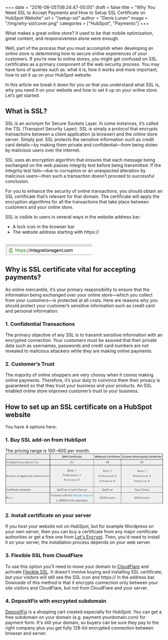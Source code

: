 +++
date = "2016-08-05T06:24:47-05:00"
draft = false
title = "Why You Need SSL to Accept Payments and How to Setup SSL Certificate on HubSpot Website"
url = "/setup-ssl"
author = "Denis Lunev"
image = "/img/why-ssl/cover.png"
categories = ["HubSpot", "Payments"]
+++



What makes a great online store? It used to be that mobile optimization,
great content, and responsiveness alone were enough.

Well, part of the process that you must accomplish when developing an
online store is determining how to secure online experiences of your
customers. If you’re new to online stores, you might get confused on SSL
certificates as a primary component of the web security process. You may
have tons of queries such as: what it is, how it works and more
important, how to set it up on your HubSpot website.

In this article we break it down for you so that you
understand what SSL is, why you need it on your website and how to set
it up on your online store. Let’s get started.

What is SSL?
------------
  
   
SSL is an acronym for Secure Sockets Layer. In some instances, it’s
called the TSL (Transport Security Layer). SSL is simply a protocol that
encrypts transactions between a client application (a browser) and the
online store server. Simply put: SSL protects the sensitive information
such as credit card details—by making them private and confidential—from
being stolen by malicious users over the internet.

SSL uses an encryption algorithm that ensures that each message being
exchanged on the web passes integrity test before being transmitted. If
the integrity test fails—due to corruption or an unexpected alteration
by malicious users—then such a transaction doesn’t proceed to successful
conclusion.

For you to enhance the security of online transactions, you should
obtain an SSL certificate that’s relevant for that domain. The
certificate will apply the encryption algorithms for all the
transactions that take place between customers and your online store.

SSL is visible to users in several ways in the website address bar:

- A lock icon in the browser bar
- The website address starting with https://
<br/>
<img src="/img/why-ssl/ssl_icon.png"/>
<br/>

Why is SSL certificate vital for accepting payments?
----------------------------------------------------

As online mercantile, it’s your primary responsibility to ensure that
the information being exchanged over your online store—which you collect
from your customers—is protected at all costs. Here are reasons why you
should protect your customer’s sensitive information such as credit card
and personal information:

### 1. Confidential Transactions

The primary objective of any SSL is to transmit sensitive information
with an encrypted connection. Your customers must be assured that their
private data such as usernames, passwords and credit card numbers are
not revealed to malicious attackers while they are making online
payments.

### 2. Customer’s Trust

The majority of online shoppers are very choosy when it comes making
online payments. Therefore, it’s your duty to convince them their
privacy is guaranteed so that they trust your business and your
products. An SSL enabled online store improves customer’s trust to your
business.

How to set up an SSL certificate on a HubSpot website
-----------------------------------------------------

You have 4 options here:
### 1. Buy SSL add-on from HubSpot
The pricing range is $100-$600 per month. <br/>
<a href="http://www.hubspot.com/products/website/ssl"><img src="/img/why-ssl/hubspot_ssl.png"/></a>
<br />

### 2. Install certificate on your server
If you host your website not on HubSpot, but for example Wordpress on your own server, then you can buy a certificate from any major certificate authorities or get a free one from <a href="https://letsencrypt.org/">Let's Encrypt</a>.
Then, you'd need to install it on your server, the installation process depends on your web server. 

### 3. Flexible SSL from CloudFlare 
To use this option you'll need to move your domain to <a href="https://www.cloudflare.com/">CloudFlare</a> and activate <a href="https://www.cloudflare.com/ssl/">Flexible SSL</a>.
It doesn't involve buying and installing SSL certificate, but your visitors will still see the SSL icon and https:// in the address bar.
Downside of this method is that it encrypts connection only between your site visitors and CloudFlare, but not from CloudFlare and your server.   

### 4. DepositFix with encrypted subdomain
<a href="http://depositfix.com">DepositFix</a> is a shopping cart created especially for HubSpot. You can get a free subdomain on your domain (e.g. payment.yourdomain.com) for payment form.
It's still your domain, so buyers can be sure they pay to the right company plus you get fully 128-bit encrypted connection between browser and server. 
 










